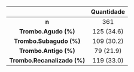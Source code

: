 

|               &nbsp;                |  Quantidade   |
|:-----------------------------------:|:----------:|
|                **n**                |    361     |
|     **Trombo.Agudo (%)**      | 125 (34.6) |
|    **Trombo.Subagudo (%)**    | 109 (30.2) |
|     **Trombo.Antigo (%)**     | 79 (21.9)  |
|  **Trombo.Recanalizado (%)**  | 119 (33.0) |

